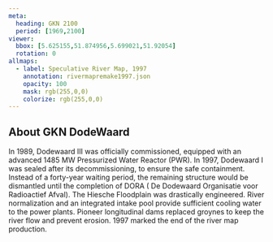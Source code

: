 ```yaml
---
meta:
  heading: GKN 2100
  period: [1969,2100]
viewer:
  bbox: [5.625155,51.874956,5.699021,51.92054]
  rotation: 0
allmaps:
  - label: Speculative River Map, 1997
    annotation: rivermapremake1997.json
    opacity: 100
    mask: rgb(255,0,0)
    colorize: rgb(255,0,0)
---
```


## About GKN DodeWaard

In 1989, Dodewaard III was officially commissioned, equipped with an advanced 1485 MW Pressurized Water Reactor (PWR).
In 1997, Dodewaard I was sealed after its decommissioning, to ensure the safe containment. Instead of a forty-year waiting period, the remaining structure would be dismantled until the completion of DORA ( De Dodewaard Organisatie voor Radioactief Afval).
The Hiesche Floodplain was drastically engineered. River normalization and an integrated intake pool provide sufficient cooling water to the power plants. Pioneer longitudinal dams replaced groynes to keep the river flow and prevent erosion.
1997 marked the end of the river map production.
